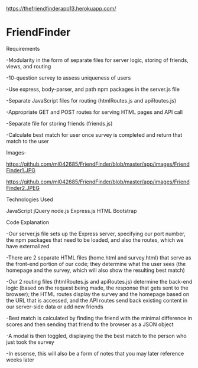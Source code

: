 https://thefriendfinderapp13.herokuapp.com/

# FriendFinder

Requirements

-Modularity in the form of separate files for server logic, storing of friends, views, and routing

-10-question survey to assess uniqueness of users

-Use express, body-parser, and path npm packages in the server.js file

-Separate JavaScript files for routing (htmlRoutes.js and apiRoutes.js)

-Appropriate GET and POST routes for serving HTML pages and API call

-Separate file for storing friends (friends.js)

-Calculate best match for user once survey is completed and return that match to the user

Images-

https://github.com/ml042685/FriendFinder/blob/master/app/images/FriendFinder1.JPG

https://github.com/ml042685/FriendFinder/blob/master/app/images/FriendFinder2.JPEG



Technologies Used

JavaScript
jQuery
node.js
Express.js
HTML
Bootstrap

Code Explanation

-Our server.js file sets up the Express server, specifying our port number, the npm packages that need to be loaded, and also the routes, which we have externalized

-There are 2 separate HTML files (home.html and survey.html) that serve as the front-end portion of our code; they determine what the user sees (the homepage and the survey, which will also show the resulting best match)

-Our 2 routing files (htmlRoutes.js and apiRoutes.js) determine the back-end logic (based on the request being made, the response that gets sent to the browser); the HTML routes display the survey and the homepage based on the URL that is accessed, and the API routes send back existing content in our server-side data or add new friends

-Best match is calculated by finding the friend with the minimal difference in scores and then sending that friend to the browser as a JSON object

-A modal is then toggled, displaying the the best match to the person who just took the survey

-In essense, this will also be a form of notes that you may later reference weeks later

